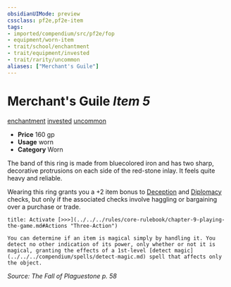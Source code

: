 ```yaml
---
obsidianUIMode: preview
cssclass: pf2e,pf2e-item
tags:
- imported/compendium/src/pf2e/fop
- equipment/worn-item
- trait/school/enchantment
- trait/equipment/invested
- trait/rarity/uncommon
aliases: ["Merchant's Guile"]
---
```

# Merchant's Guile *Item 5*  
[enchantment](enchantment.md)  [invested](invested.md)  [uncommon](uncommon.md)  

- **Price** 160 gp
- **Usage** worn
- **Category** Worn

The band of this ring is made from bluecolored iron and has two sharp, decorative protrusions on each side of the red-stone inlay. It feels quite heavy and reliable.

Wearing this ring grants you a +2 item bonus to [Deception](../../skills.md#Deception) and [Diplomacy](../../skills.md#Diplomacy) checks, but only if the associated checks involve haggling or bargaining over a purchase or trade.

```ad-embed-ability
title: Activate [>>>](../../../rules/core-rulebook/chapter-9-playing-the-game.md#Actions "Three-Action")

You can determine if an item is magical simply by handling it. You detect no other indication of its power, only whether or not it is magical, granting the effects of a 1st-level [detect magic](../../../compendium/spells/detect-magic.md) spell that affects only the object.
```

*Source: The Fall of Plaguestone p. 58*
